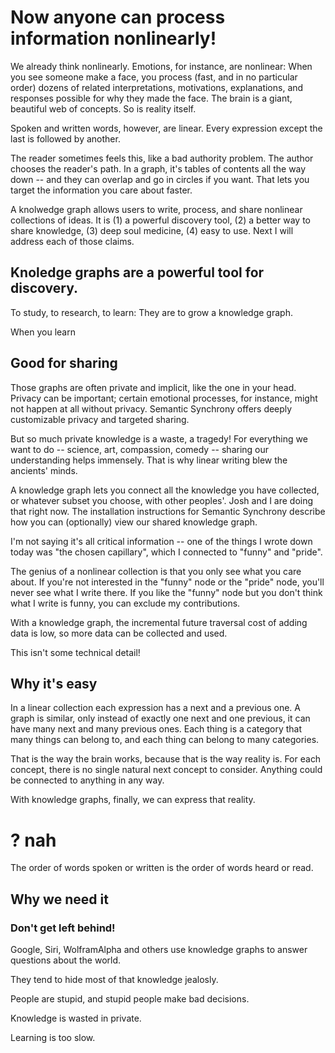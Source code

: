 # Now anyone can process information nonlinearly!

We already think nonlinearly. Emotions, for instance, are nonlinear: When you see someone make a face, you process (fast, and in no particular order) dozens of related interpretations, motivations, explanations, and responses possible for why they made the face. The brain is a giant, beautiful web of concepts. So is reality itself.

Spoken and written words, however, are linear. Every expression except the last is followed by another.

The reader sometimes feels this, like a bad authority problem. The author chooses the reader's path. In a graph, it's tables of contents all the way down -- and they can overlap and go in circles if you want. That lets you target the information you care about faster.

A knolwedge graph allows users to write, process, and share nonlinear collections of ideas. It is (1) a powerful discovery tool, (2) a better way to share knowledge, (3) deep soul medicine, (4) easy to use. Next I will address each of those claims.

## Knoledge graphs are a powerful tool for discovery.

To study, to research, to learn: They are to grow a knowledge graph.

When you learn 


## Good for sharing

Those graphs are often private and implicit, like the one in your head. Privacy can be important; certain emotional processes, for instance, might not happen at all without privacy. Semantic Synchrony offers deeply customizable privacy and targeted sharing.

But so much private knowledge is a waste, a tragedy! For everything we want to do -- science, art, compassion, comedy -- sharing our understanding helps immensely. That is why linear writing blew the ancients' minds.


A knowledge graph lets you connect all the knowledge you have collected, or whatever subset you choose, with other peoples'. Josh and I are doing that right now. The installation instructions for Semantic Synchrony describe how you can (optionally) view our shared knowledge graph.

I'm not saying it's all critical information -- one of the things I wrote down today was "the chosen capillary", which I connected to "funny" and "pride".

The genius of a nonlinear collection is that you only see what you care about. If you're not interested in the "funny" node or the "pride" node, you'll never see what I write there. If you like the "funny" node but you don't think what I write is funny, you can exclude my contributions.

With a knowledge graph, the incremental future traversal cost of adding data is low, so more data can be collected and used.

This isn't some technical detail!

## Why it's easy

In a linear collection each expression has a next and a previous one. A graph is similar, only instead of exactly one next and one previous, it can have many next and many previous ones. Each thing is a category that many things can belong to, and each thing can belong to many categories.

That is the way the brain works, because that is the way reality is. For each concept, there is no single natural next concept to consider. Anything could be connected to anything in any way. 

With knowledge graphs, finally, we can express that reality.




# ? nah

The order of words spoken or written is the order of words heard or read.

## Why we need it

### Don't get left behind!
Google, Siri, WolframAlpha and others use knowledge graphs to answer questions about the world.


They tend to hide most of that knowledge jealosly.

People are stupid, and stupid people make bad decisions.

Knowledge is wasted in private.

Learning is too slow.

